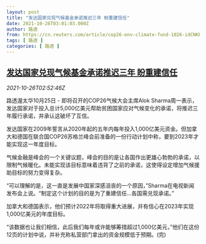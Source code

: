 ```yaml
---
layout: post
title: "发达国家兑现气候基金承诺推迟三年 盼重建信任"
date: 2021-10-26T03:01:03.000Z
author: 路透
from: https://cn.reuters.com/article/cop26-env-climate-fund-1026-idCNKBS2HG08Q
tags: [ 路透 ]
categories: [ 路透 ]
---
```

<!--1635217263000-->
[发达国家兑现气候基金承诺推迟三年 盼重建信任](https://cn.reuters.com/article/cop26-env-climate-fund-1026-idCNKBS2HG08Q)
------

<div>
<div><i>2021-10-26T02:52:46Z</i></div><p>路透渥太华10月25日 - 即将召开的COP26气候大会主席Alok Sharma周一表示，发达国家对于投入总计5,000亿美元帮助贫困国家应对气候变化的承诺，将推迟三年履行承诺，并承认这破坏了互信。</p><p>发达国家在2009年誓言从2020年起的五年内每年投入1,000亿美元资金。但加拿大和德国在联合国COP26苏格兰峰会前准备的一份行动计划中称，要到2023年才能实现这一年度目标。</p><p>气候金融是峰会的一个关键议题，峰会的目的是让各国作出更雄心勃勃的承诺，以限制气候暖化。未能实现该目标意味着违背了之前的承诺，这使得设定增加气候援助目标的努力变得复杂。</p><p>“可以理解的是，这一直是发展中国家深感沮丧的一个原因，”Sharma在电视新闻发布会上说。“制定这个计划的目的是为了重建信任...各国需兑现承诺。”</p><p>加拿大和德国表示，他们预计2022年将取得重大进展，并有信心在2023年实现1,000亿美元的年度目标。</p><p>“该数据也让我们相信，此后我们每年或许能够筹措超过1,000亿美元，”他们在这份12页的计划中说，并补充称私营部门拿出的资金规模低于预期。(完)</p>
</div>
